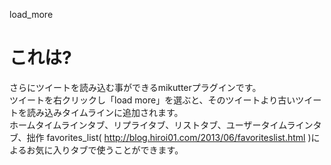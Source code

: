 load_more

これは?
==================
さらにツイートを読み込む事ができるmikutterプラグインです。  
ツイートを右クリックし「load more」を選ぶと、そのツイートより古いツイートを読み込みタイムラインに追加されます。  
ホームタイムラインタブ、リプライタブ、リストタブ、ユーザータイムラインタブ、拙作 favorites_list( http://blog.hiroi01.com/2013/06/favoriteslist.html )によるお気に入りタブで使うことができます。


